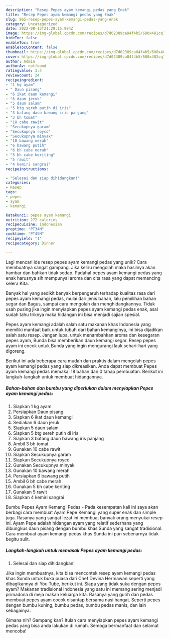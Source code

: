```yaml
---
description: "Resep Pepes ayam kemangi pedas yang Enak"
title: "Resep Pepes ayam kemangi pedas yang Enak"
slug: 965-resep-pepes-ayam-kemangi-pedas-yang-enak
category: Uncategorized
date: 2022-08-13T21:29:15.994Z
image: https://img-global.cpcdn.com/recipes/d7d02389ca84f4b5/680x482cq70/pepes-ayam-kemangi-pedas-foto-resep-utama.jpg
hideToc: false
enableToc: true
enableTocContent: false
thumbnail: https://img-global.cpcdn.com/recipes/d7d02389ca84f4b5/680x482cq70/pepes-ayam-kemangi-pedas-foto-resep-utama.jpg
cover: https://img-global.cpcdn.com/recipes/d7d02389ca84f4b5/680x482cq70/pepes-ayam-kemangi-pedas-foto-resep-utama.jpg
author: Admin
authorAv: notfound
ratingvalue: 3.4
reviewcount: 24
recipeingredient:
- "1 kg ayam"
- " Daun pisang"
- "6 ikat daun kemangi"
- "6 daun jeruk"
- "5 daun salam"
- "5 btg sereh putih di iris"
- "3 batang daun bawang iris panjang"
- "3 bh tomat"
- "10 cabe rawit"
- "Secukupnya garam"
- "Secukupnya royco"
- "Secukupnya minyak"
- "10 bawang merah"
- "6 bawang putih"
- "6 bh cabe merah"
- "5 bh cabe keriting"
- "5 rawit"
- "4 kemiri sangrai"
recipeinstructions:

- "Selesai dan siap dihidangkan!"
categories:
- Resep
tags:
- pepes
- ayam
- kemangi

katakunci: pepes ayam kemangi 
nutrition: 272 calories
recipecuisine: Indonesian
preptime: "PT34M"
cooktime: "PT45M"
recipeyield: "1"
recipecategory: Dinner

---
```





Lagi mencari ide resep pepes ayam kemangi pedas yang unik? Cara membuatnya sangat gampang. Jika keliru mengolah maka hasilnya akan hambar dan bahkan tidak sedap. Padahal pepes ayam kemangi pedas yang enak harusnya sih mempunyai aroma dan cita rasa yang dapat memancing selera Kita.





Banyak hal yang sedikit banyak berpengaruh terhadap kualitas rasa dari pepes ayam kemangi pedas, mulai dari jenis bahan, lalu pemilihan bahan segar dan Bagus, sampai cara mengolah dan menghidangkannya. Tidak usah pusing jika ingin menyiapkan pepes ayam kemangi pedas enak,      asal sudah tahu triknya maka hidangan ini bisa menjadi sajian spesial.














Pepes ayam kemangi adalah salah satu makanan khas Indonesia yang memiliki manfaat baik untuk tubuh dari bahan kemanginya, ini bisa dijadikan salah satu resep. Jangan lupa, untuk menambahkan aroma dan kesegaran pepes ayam, Bunda bisa memberikan daun kemangi segar. Resep pepes ayam ini cocok untuk Bunda yang ingin mengurangi lauk sehari-hari yang digoreng.






Berikut ini ada beberapa cara mudah dan praktis dalam mengolah pepes ayam kemangi pedas yang siap dikreasikan. Anda dapat membuat Pepes ayam kemangi pedas memakai 18 bahan dan 0 tahap pembuatan. Berikut ini langkah-langkah untuk membuat hidangannya.

<!--inarticleads1-->

##### Bahan-bahan dan bumbu yang diperlukan dalam menyiapkan Pepes ayam kemangi pedas:

1. Siapkan 1 kg ayam
1. Persiapkan  Daun pisang
1. Siapkan 6 ikat daun kemangi
1. Sediakan 6 daun jeruk
1. Siapkan 5 daun salam
1. Siapkan 5 btg sereh putih di iris
1. Siapkan 3 batang daun bawang iris panjang
1. Ambil 3 bh tomat
1. Gunakan 10 cabe rawit
1. Siapkan Secukupnya garam
1. Siapkan Secukupnya royco
1. Gunakan Secukupnya minyak
1. Gunakan 10 bawang merah
1. Persiapkan 6 bawang putih
1. Ambil 6 bh cabe merah
1. Gunakan 5 bh cabe keriting
1. Gunakan 5 rawit
1. Siapkan 4 kemiri sangrai


Bumbu Pepes Ayam Kemangi Pedas - Pada kesempatan kali ini saya akan berbagi cara membuat Ayam Pepe Kemangi yang super enak dan simple juga. Rasanya yang sangat lezat ini membuat banyak orang menyukai resep ini. Ayam Pepe adalah hidangan ayam yang relatif sederhana yang dibungkus daun pisang dengan bumbu khas Sunda yang sangat tradisional. Cara membuat ayam kemangi pedas khas Sunda ini pun sebenarnya tidak begitu sulit. 

<!--inarticleads2-->

##### Langkah-langkah untuk memasak Pepes ayam kemangi pedas:


1. Selesai dan siap dihidangkan!

Jika ingin membuatnya, kita bisa mencontek resep ayam kemangi pedas khas Sunda untuk buka puasa dari Chef Devina Hermawan seperti yang dibagikannya di You Tube, berikut ini. Siapa yang tidak suka dengan pepes ayam? Makanan tradisional Indonesia yang satu ini memang sering menjadi primadona di meja makan keluarga kita. Rasanya yang gurih dan pedas membuat pepes ayam cocok disantap bersama nasi hangat. Seperti pepes dengan bumbu kuning, bumbu pedas, bumbu pedas manis, dan lain sebagainya. 

Gimana nih? Gampang kan? Itulah cara menyiapkan pepes ayam kemangi pedas yang bisa anda lakukan di rumah. Semoga bermanfaat dan selamat mencoba!
